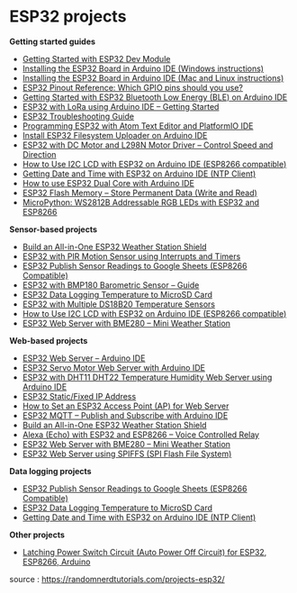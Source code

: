 
# ESP32 projects

**Getting started guides**

*   [Getting Started with ESP32 Dev Module](https://randomnerdtutorials.com/getting-started-with-esp32/)
*   [Installing the ESP32 Board in Arduino IDE (Windows instructions)](https://randomnerdtutorials.com/installing-the-esp32-board-in-arduino-ide-windows-instructions/)
*   [Installing the ESP32 Board in Arduino IDE (Mac and Linux instructions)](https://randomnerdtutorials.com/installing-the-esp32-board-in-arduino-ide-mac-and-linux-instructions/)
*   [ESP32 Pinout Reference: Which GPIO pins should you use?](https://randomnerdtutorials.com/esp32-pinout-reference-gpios/)
*   [Getting Started with ESP32 Bluetooth Low Energy (BLE) on Arduino IDE](https://randomnerdtutorials.com/esp32-bluetooth-low-energy-ble-arduino-ide/)
*   [ESP32 with LoRa using Arduino IDE – Getting Started](https://randomnerdtutorials.com/esp32-lora-rfm95-transceiver-arduino-ide/)
*   [ESP32 Troubleshooting Guide](https://randomnerdtutorials.com/esp32-troubleshooting-guide/)
*   [Programming ESP32 with Atom Text Editor and PlatformIO IDE](https://randomnerdtutorials.com/programming-esp32-with-atom-text-editor-and-platformio-ide/)
*   [Install ESP32 Filesystem Uploader on Arduino IDE](https://randomnerdtutorials.com/install-esp32-filesystem-uploader-arduino-ide/)
*   [ESP32 with DC Motor and L298N Motor Driver – Control Speed and Direction](https://randomnerdtutorials.com/esp32-dc-motor-l298n-motor-driver-control-speed-direction/)
*   [How to Use I2C LCD with ESP32 on Arduino IDE (ESP8266 compatible)](https://randomnerdtutorials.com/esp32-esp8266-i2c-lcd-arduino-ide/)
*   [Getting Date and Time with ESP32 on Arduino IDE (NTP Client)](https://randomnerdtutorials.com/esp32-ntp-client-date-time-arduino-ide/)
*   [How to use ESP32 Dual Core with Arduino IDE](https://randomnerdtutorials.com/esp32-dual-core-arduino-ide/)
*   [ESP32 Flash Memory – Store Permanent Data (Write and Read)](https://randomnerdtutorials.com/esp32-flash-memory/)
*   [MicroPython: WS2812B Addressable RGB LEDs with ESP32 and ESP8266](https://randomnerdtutorials.com/micropython-ws2812b-addressable-rgb-leds-neopixel-esp32-esp8266/)

**Sensor-based projects**

*   [Build an All-in-One ESP32 Weather Station Shield](https://randomnerdtutorials.com/build-an-all-in-one-esp32-weather-station-shield/)
*   [ESP32 with PIR Motion Sensor using Interrupts and Timers](https://randomnerdtutorials.com/esp32-pir-motion-sensor-interrupts-timers/)
*   [ESP32 Publish Sensor Readings to Google Sheets (ESP8266 Compatible)](https://randomnerdtutorials.com/esp32-esp8266-publish-sensor-readings-to-google-sheets/)
*   [ESP32 with BMP180 Barometric Sensor – Guide](https://randomnerdtutorials.com/esp32-with-bmp180-barometric-sensor/)
*   [ESP32 Data Logging Temperature to MicroSD Card](https://randomnerdtutorials.com/esp32-data-logging-temperature-to-microsd-card/)
*   [ESP32 with Multiple DS18B20 Temperature Sensors](https://randomnerdtutorials.com/esp32-with-multiple-ds18b20-temperature-sensors/)
*   [How to Use I2C LCD with ESP32 on Arduino IDE (ESP8266 compatible)](https://randomnerdtutorials.com/esp32-esp8266-i2c-lcd-arduino-ide/)
*   [ESP32 Web Server with BME280 – Mini Weather Station](https://randomnerdtutorials.com/esp32-web-server-with-bme280-mini-weather-station/)

**Web-based projects**

*   [ESP32 Web Server – Arduino IDE](https://randomnerdtutorials.com/esp32-web-server-arduino-ide/)
*   [ESP32 Servo Motor Web Server with Arduino IDE](https://randomnerdtutorials.com/esp32-servo-motor-web-server-arduino-ide/)
*   [ESP32 with DHT11 DHT22 Temperature Humidity Web Server using Arduino IDE](https://randomnerdtutorials.com/esp32-dht11-dht22-temperature-humidity-web-server-arduino-ide/)
*   [ESP32 Static/Fixed IP Address](https://randomnerdtutorials.com/esp32-static-fixed-ip-address-arduino-ide/)
*   [How to Set an ESP32 Access Point (AP) for Web Server](https://randomnerdtutorials.com/esp32-access-point-ap-web-server/)
*   [ESP32 MQTT – Publish and Subscribe with Arduino IDE](https://randomnerdtutorials.com/esp32-mqtt-publish-subscribe-arduino-ide/)
*   [Build an All-in-One ESP32 Weather Station Shield](https://randomnerdtutorials.com/build-an-all-in-one-esp32-weather-station-shield/)
*   [Alexa (Echo) with ESP32 and ESP8266 – Voice Controlled Relay](https://randomnerdtutorials.com/alexa-echo-with-esp32-and-esp8266/)
*   [ESP32 Web Server with BME280 – Mini Weather Station](https://randomnerdtutorials.com/esp32-web-server-with-bme280-mini-weather-station/)
*   [ESP32 Web Server using SPIFFS (SPI Flash File System)](https://randomnerdtutorials.com/esp32-web-server-spiffs-spi-flash-file-system/)

**Data logging projects**

*   [ESP32 Publish Sensor Readings to Google Sheets (ESP8266 Compatible)](https://randomnerdtutorials.com/esp32-esp8266-publish-sensor-readings-to-google-sheets/)
*   [ESP32 Data Logging Temperature to MicroSD Card](https://randomnerdtutorials.com/esp32-data-logging-temperature-to-microsd-card/)
*   [Getting Date and Time with ESP32 on Arduino IDE (NTP Client)](https://randomnerdtutorials.com/esp32-ntp-client-date-time-arduino-ide/)

**Other projects**

*   [Latching Power Switch Circuit (Auto Power Off Circuit) for ESP32, ESP8266, Arduino](https://randomnerdtutorials.com/latching-power-switch-circuit-auto-power-off-circuit-esp32-esp8266-arduino/)

 source : https://randomnerdtutorials.com/projects-esp32/